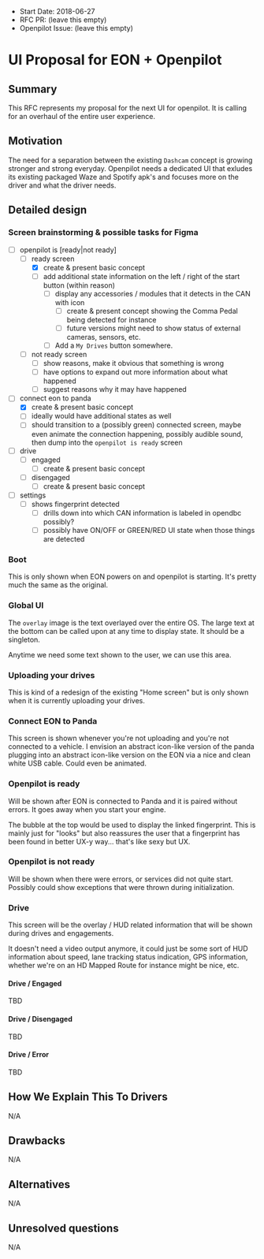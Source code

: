 - Start Date: 2018-06-27
- RFC PR: (leave this empty)
- Openpilot Issue: (leave this empty)

# UI Proposal for EON + Openpilot

## Summary

This RFC represents my proposal for the next UI for openpilot.  It is calling for an overhaul of the entire user experience.

## Motivation
The need for a separation between the existing `Dashcam` concept is growing stronger and strong everyday. Openpilot needs a dedicated UI that exludes its existing packaged Waze and Spotify apk's and focuses more on the driver and what the driver needs.


## Detailed design

### Screen brainstorming & possible tasks for Figma
- [ ] openpilot is [ready|not ready]
  - [ ] ready screen
    - [x] create & present basic concept
    - [ ] add additional state information on the left / right of the start button (within reason)
      - [ ] display any accessories / modules that it detects in the CAN with icon
        - [ ] create & present concept showing the Comma Pedal being detected for instance
        - [ ] future versions might need to show status of external cameras, sensors, etc.
      - [ ] Add a `My Drives` button somewhere.
  - [ ] not ready screen
    - [ ] show reasons, make it obvious that something is wrong
    - [ ] have options to expand out more information about what happened
    - [ ] suggest reasons why it may have happened
- [ ] connect eon to panda
  - [x] create & present basic concept
  - [ ] ideally would have additional states as well
  - [ ] should transition to a (possibly green) connected screen, maybe even animate the connection happening, possibly audible sound, then dump into the `openpilot is ready` screen
- [ ] drive
  - [ ] engaged
    - [ ] create & present basic concept
  - [ ] disengaged
    - [ ] create & present basic concept
- [ ] settings
  - [ ] shows fingerprint detected
    - [ ] drills down into which CAN information is labeled in opendbc possibly?
    - [ ] possibly have ON/OFF or GREEN/RED UI state when those things are detected

### Boot
This is only shown when EON powers on and openpilot is starting. 
It's pretty much the same as the original.

### Global UI
The `overlay` image is the text overlayed over the entire OS.
The large text at the bottom can be called upon at any time to display state.
It should be a singleton.

Anytime we need some text shown to the user, we can use this area.

### Uploading your drives
This is kind of a redesign of the existing "Home screen" but is only shown when it is currently uploading your drives.

### Connect EON to Panda
This screen is shown whenever you're not uploading and you're not connected to a vehicle.
I envision an abstract icon-like version of the panda plugging into an abstract icon-like version on the EON via a nice and clean white USB cable.  Could even be animated.

### Openpilot is ready
Will be shown after EON is connected to Panda and it is paired without errors.
It goes away when you start your engine.

The bubble at the top would be used to display the linked fingerprint.
This is mainly just for "looks" but also reassures the user that a fingerprint has been found in better UX-y way... that's like sexy but UX.

### Openpilot is not ready
Will be shown when there were errors, or services did not quite start.
Possibly could show exceptions that were thrown during initialization.

### Drive
This screen will be the overlay / HUD related information that will be shown during drives and engagements.

It doesn't need a video output anymore, it could just be some sort of HUD information about speed, lane tracking status indication, GPS information, whether we're on an HD Mapped Route for instance might be nice, etc.

#### Drive / Engaged
TBD
#### Drive / Disengaged
TBD
#### Drive / Error
TBD

## How We Explain This To Drivers
N/A

## Drawbacks
N/A

## Alternatives
N/A

## Unresolved questions
N/A
